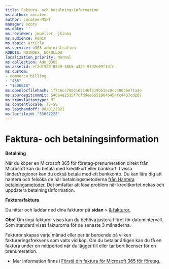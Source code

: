 ```yaml
---
title: Faktura- och betalningsinformation
ms.author: cmcatee
author: cmcatee-MSFT
manager: scotv
ms.date: ''
ms.reviewer: jmueller, jkinma
ms.audience: Admin
ms.topic: article
ms.service: o365-administration
ROBOTS: NOINDEX, NOFOLLOW
localization_priority: Normal
ms.collection: Adm_O365
ms.assetid: ef2df989-8539-48b5-a324-97d2e09f14fe
ms.custom:
- commerce_billing
- "485"
- "1500018"
ms.openlocfilehash: 1f7c6cc7003165140f519b51ac0cc40636e71a3e
ms.sourcegitcommit: 540a4e2515f7cfddee65519046454fc4437cd287
ms.translationtype: MT
ms.contentlocale: sv-SE
ms.lasthandoff: 08/01/2021
ms.locfileid: "53687228"
---
```

# <a name="invoice-and-payment-information"></a>Faktura- och betalningsinformation

**Betalning**

När du köper en Microsoft 365 för företag-prenumeration direkt från Microsoft kan du betala med kreditkort eller bankkort.  I vissa länder/regioner kan du också betala med ett bankkonto.  Du kan lära dig att hantera och felsöka de här betalningsmetoderna [från Hantera betalningsmetoder.](/microsoft-365/commerce/billing-and-payments/manage-payment-methods) Det omfattar att lösa problem när kreditkortet nekas och uppdatera betalningsinformation.

**Faktura/faktura**

Du hittar och laddar ned dina fakturor på **sidan**  >  [& fakturor.](https://go.microsoft.com/fwlink/p/?linkid=848039)  

**Obs!** Om inga fakturor visas kan du behöva justera filtret för datumintervall.  Som standard visas fakturorna för de senaste 3 månaderna.

Fakturor skapas varje månad eller per år beroende på vilken faktureringsfrekvens som valts vid köp.  Om du betalar årligen kan du få en faktura under en mittperiod när du lägger till eller tar bort licenser för en prenumeration.

- Mer information finns i [Förstå din faktura för Microsoft 365 för företag.](/microsoft-365/commerce/billing-and-payments/understand-your-invoice2)